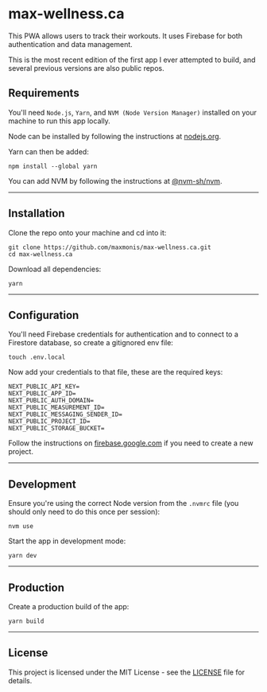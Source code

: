 # max-wellness.ca

This PWA allows users to track their workouts. It uses Firebase for both
authentication and data management.

This is the most recent edition of the first app I ever attempted to build, and
several previous versions are also public repos.

## Requirements

You'll need `Node.js`, `Yarn`, and `NVM (Node Version Manager)` installed on
your machine to run this app locally.

Node can be installed by following the instructions at
[nodejs.org](https://nodejs.org/).

Yarn can then be added:

```
npm install --global yarn
```

You can add NVM by following the instructions at
[@nvm-sh/nvm](https://github.com/nvm-sh/nvm).

---

## Installation

Clone the repo onto your machine and cd into it:

```
git clone https://github.com/maxmonis/max-wellness.ca.git
cd max-wellness.ca
```

Download all dependencies:

```
yarn
```

---

## Configuration

You'll need Firebase credentials for authentication and to connect to a
Firestore database, so create a gitignored env file:

```
touch .env.local
```

Now add your credentials to that file, these are the required keys:

```
NEXT_PUBLIC_API_KEY=
NEXT_PUBLIC_APP_ID=
NEXT_PUBLIC_AUTH_DOMAIN=
NEXT_PUBLIC_MEASUREMENT_ID=
NEXT_PUBLIC_MESSAGING_SENDER_ID=
NEXT_PUBLIC_PROJECT_ID=
NEXT_PUBLIC_STORAGE_BUCKET=
```

Follow the instructions on [firebase.google.com](https://firebase.google.com/)
if you need to create a new project.

---

## Development

Ensure you're using the correct Node version from the `.nvmrc` file (you should
only need to do this once per session):

```
nvm use
```

Start the app in development mode:

```
yarn dev
```

---

## Production

Create a production build of the app:

```
yarn build
```

---

## License

This project is licensed under the MIT License - see the [LICENSE](/LICENSE)
file for details.
